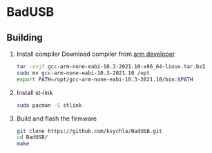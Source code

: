 # BadUSB

## Building

1. Install compiler 
	Download compiler from [arm developer](https://developer.arm.com/downloads/-/gnu-rm)
	```bash
	tar -xvjf gcc-arm-none-eabi-10.3-2021.10-x86_64-linux.tar.bz2
	sudo mv gcc-arm-none-eabi-10.3-2021.10 /opt
	export PATH=/opt/gcc-arm-none-eabi-10.3-2021.10/bin:$PATH
	```
2. Install st-link
	```bash
	sudo pacman -S stlink
	```
3. Build and flash the firmware
	```bash
	git clone https://github.com/ksychla/BadUSB.git
	cd BadUSB/
	make
	```
